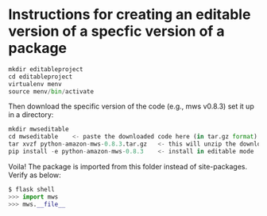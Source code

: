 # Instructions for creating an editable version of a specfic version of a package
```python
mkdir editableproject
cd editableproject
virtualenv menv
source menv/bin/activate
```
Then download the specific version of the code (e.g., mws v0.8.3)
set it up in a directory:
```python
mkdir mwseditable
cd mwseditable    <- paste the downloaded code here (in tar.gz format)
tar xvzf python-amazon-mws-0.8.3.tar.gz   <- this will unzip the downloaded code
pip install -e python-amazon-mws-0.8.3    <- install in editable mode
```
Voila! The package is imported from this folder instead of site-packages. Verify as below:
```python
$ flask shell
>>> import mws
>>> mws.__file__
```
